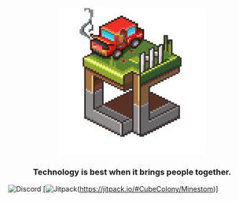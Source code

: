 <p align="center">
	<img src="https://raw.githubusercontent.com/CubeColony/.github/master/profile/CubeColony.png" width=300>
	<h3 align="center">Technology is best when it brings people together.</h3>
</p>

![Discord](https://img.shields.io/discord/935216710842208366?color=84adea&label=CubeColony%20Discord&style=for-the-badge)
[![Jitpack](https://img.shields.io/github/release/afollestad/material-dialogs.svg?color=95ea84&label=jitpack&style=for-the-badge)(https://jitpack.io/#CubeColony/Minestom)]
